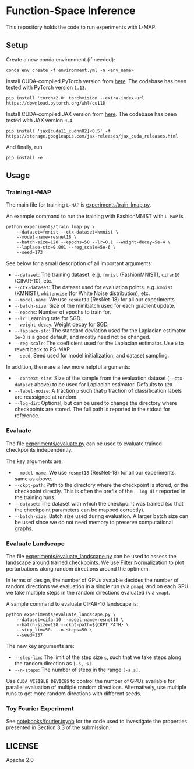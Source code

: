 # Function-Space Inference

This repository holds the code to run experiments with L-MAP.

## Setup

Create a new conda environment (if needed):
```
conda env create -f environment.yml -n <env_name>
```

Install CUDA-compiled PyTorch version from [here](https://pytorch.org). The codebase
has been tested with PyTorch version `1.13`.
```shell
pip install 'torch<2.0' torchvision --extra-index-url https://download.pytorch.org/whl/cu118
```

Install CUDA-compiled JAX version from [here](https://github.com/google/jax#installation). The
codebase has been tested with JAX version `0.4`.
```shell
pip install 'jax[cuda11_cudnn82]<0.5' -f https://storage.googleapis.com/jax-releases/jax_cuda_releases.html
```

And finally, run
```
pip install -e .
```

## Usage

### Training L-MAP

The main file for training `L-MAP` is [experiments/train_lmap.py](./experiments/train_lmap.py).

An example command to run the training with FashionMNIST with `L-MAP` is
```shell
python experiments/train_lmap.py \
    --dataset=fmnist --ctx-dataset=kmnist \
    --model-name=resnet18 \
    --batch-size=128 --epochs=50 --lr=0.1 --weight-decay=5e-4 \
    --laplace-std=0.001 --reg_scale=5e-6 \
    --seed=173
```

See below for a small description of all important arguments:
- `--dataset`: The training dataset. e.g. `fmnist` (FashionMNIST), `cifar10` (CIFAR-10), etc.
- `--ctx-dataset`: The dataset used for evaluation points. e.g. `kmnist` (KMNIST), `whitenoise` (for White Noise distribution), etc.
- `--model-name`: We use `resnet18` (ResNet-18) for all our experiments.
- `--batch-size`: Size of the minibatch used for each gradient update.
- `--epochs`: Number of epochs to train for.
- `--lr`: Learning rate for SGD.
- `--weight-decay`: Weight decay for SGD.
- `--laplace-std`: The standard deviation used for the Laplacian estimator. `1e-3` is a good default, and mostly need not be changed.
- `--reg-scale`: The coefficient used for the Laplacian estimator. Use `0` to revert back to PS-MAP.
- `--seed`: Seed used for model initialization, and dataset sampling.

In addition, there are a few more helpful arguments:
- `--context-size`: Size of the sample from the evaluation dataset (`--ctx-dataset` above) to be used for Laplacian estimator. Defaults to `128`.
- `--label-noise`: A fraction `p` such that `p` fraction of classification labels are reassigned at random.
- `--log-dir`: Optional, but can be used to change the directory where checkpoints are stored. The full path is reported in the stdout for reference.


### Evaluate

The file [experiments/evaluate.py](./experiments/evaluate.py) can be used to evaluate trained checkpoints independently.

The key arguments are:
- `--model-name`:  We use `resnet18` (ResNet-18) for all our experiments, same as above.
- `--ckpt-path`: Path to the directory where the checkpoint is stored, or the checkpoint directly. This is often the prefix of the `--log-dir` reported in the training runs.
- `--dataset`: The dataset with which the checkpoint was trained (so that the checkpoint parameters can be mapped correctly).
- `--batch-size`: Batch size used during evaluation. A larger batch size can be used since we do not need memory to preserve computational graphs.

### Evaluate Landscape

The file [experiments/evaluate_landscape.py](./experiments/evaluate_landscape.py) can be used to assess the landscape around trained checkpoints.
We use [Filter Normalization](https://arxiv.org/abs/1712.09913) to plot perturbations along random directions around the optimum.

In terms of design, the number of GPUs avaiable decides the number of random directions we evaluation in a single run (via `pmap`),
and on each GPU we take multiple steps in the random directions evaluated (via `vmap`).

A sample command to evaluate CIFAR-10 landscape is:
```shell
python experiments/evaluate_landscape.py \
    --dataset=cifar10 --model-name=resnet18 \
    --batch-size=128 --ckpt-path=${CKPT_PATH} \
    --step_lim=50. --n-steps=50 \
    --seed=137
```

The new key arguments are:
- `--step-lim`: The limit of the step size `s`, such that we take steps along the random direction as `[-s, s]`.
- `--n-steps`: The number of steps in the range `[-s,s]`.

Use `CUDA_VISIBLE_DEVICES` to control the number of GPUs available for parallel evaluation of multiple random directions.
Alternatively, use multiple runs to get more random directions with different seeds.

### Toy Fourier Experiment

See [notebooks/fourier.ipynb](notebooks/fourier.ipynb) for the code used to investigate the properties presented in Section 3.3 of the submission.

## LICENSE

Apache 2.0
